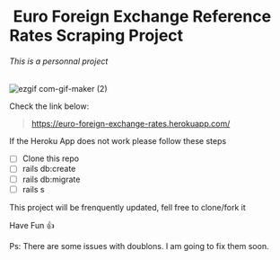 #  Euro Foreign Exchange Reference Rates Scraping Project

###### This is a personnal project

![ezgif com-gif-maker (2)](https://user-images.githubusercontent.com/35494081/165281162-6bd5cc4b-2a2f-4621-bbb5-af9e94d15483.gif)

Check the link below:
> https://euro-foreign-exchange-rates.herokuapp.com/

If the Heroku App does not work please follow these steps

- [ ] Clone this repo
- [ ] rails db:create
- [ ] rails db:migrate
- [ ] rails s

This project will be frenquently updated, fell free to clone/fork it

Have Fun :+1:


Ps: There are some issues with doublons. I am going to fix them soon.
